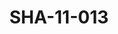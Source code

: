 ---
pid: SHA-11-013
title: SHA-11-013
language: ar
collection: شرحبيل احمد
original_label: 
rights: شرحبيل احمد
location_of_original: شرحبيل احمد
photographer_or_studio: 
scanned_from: photograph 15.5 by 20.6
_date: '1966'
location: كينيا، نيروبي
description: السفير السوداني سيد مرغني ومسؤلين كينيي في استقبال فرقة هرامبي
additional_notes: 
permission_display: 'yes'
on_server: 'no'
on_website: 'no'
permalink: /archive/ar/sha-11-013.html
layout: photo-page
---